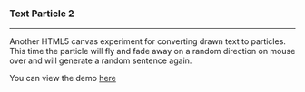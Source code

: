 ### Text Particle 2

---

Another HTML5 canvas experiment for converting drawn text to particles. This time the particle will fly and fade away on a random direction on mouse over and will generate a random sentence again.

You can view the demo [here](https://jonathanching.github.io/text-particles-2/index.html)